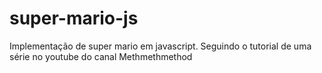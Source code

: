 # super-mario-js
Implementação de super mario em javascript. Seguindo o tutorial de uma série no youtube do canal Methmethmethod
